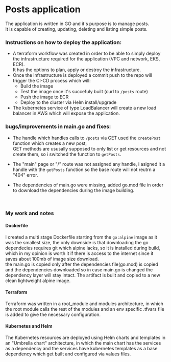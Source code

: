 # Posts application
The application is written in GO and it's purpose is to manage posts. <br> 
It is capable of creating, updating, deleting and listing simple posts.

### Instructions on how to deploy the application:
- A terraform workflow was created in order to be able to simply deploy the infrastructure required for the application (VPC and network, EKS, ECR).<br>
  It has the options to plan, apply or destroy the infrastructure.
- Once the infrastructure is deployed a commit push to the repo will trigger the CI-CD process which will:
  - Build the image
  - Test the image once it's succefuly built (curl to `/posts` route)
  - Push the image to ECR
  - Deploy to the cluster via Helm install/upgrade
- The kubernetes service of type LoadBalancer will create a new load balancer in AWS which will expose the application.
  <br>

### bugs/improvements in main.go and fixes:
- The handle which handles calls to `/posts` via GET used the `createPost` function which creates a new post, <br> 
  GET methods are ususally supposed to only list or get resources and not create them, so i switched the function to `getPosts`.
  
- The "main" page or "/" route was not assigned any handle, i asigned it a handle with the `getPosts` function so the base route will not reutrn a "404" error.
- The dependencies of main.go were missing, added go.mod file in order to download the dependencies during the image building.
<br>

### My work and notes
#### Dockerfile
I created a multi stage Dockerfile starting from the `go:alpine` image as it was the smallest size, the only downside is that downloading the go dependecies requires git which alpine lacks, so it is installed during build, which in my opinion is worth it if there is access to the internet since it saves about 100mb of image size download.<br>
the main.go is copied only after the dependencies file(go.mod) is copied and the dependencies downloaded so in case main.go is changed the dependency layer will stay intact.
The artifact is built and copied to a new clean lightweight alpine image.

#### Terraform
Terraform was written in a root_module and modules architecture, in which the root module calls the rest of the modules and an env specific .tfvars file is added to give the necessary configuration.

#### Kubernetes and Helm
The Kubernetes resources are deployed using Helm charts and templates in an "Umbrella chart" architecture, in which the main chart has the services as a dependency and the services have kubernetes templates as a base dependency which get built and configured via values files.

####
